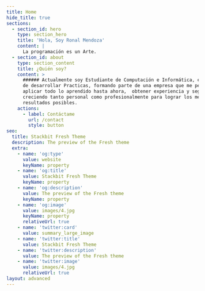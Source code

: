 ```yaml
---
title: Home
hide_title: true
sections:
  - section_id: hero
    type: section_hero
    title: 'Hola, Soy Ronal Mendoza'
    content: |
      La programación es un Arte.
  - section_id: about
    type: section_content
    title: ¿Quién soy?
    content: >
      ###### Actualmente soy Estudiante de Computación e Informática, en busca
      de desarrollar Practicas, formando parte de una empresa que me permita
      aplicar todo lo aprendido hasta ahora,  obtener experiencia y seguir
      creciendo tanto personal como profesionalmente para lograr los mejores
      resultados posibles.
    actions:
      - label: Contáctame
        url: /contact
        style: button
seo:
  title: Stackbit Fresh Theme
  description: The preview of the Fresh theme
  extra:
    - name: 'og:type'
      value: website
      keyName: property
    - name: 'og:title'
      value: Stackbit Fresh Theme
      keyName: property
    - name: 'og:description'
      value: The preview of the Fresh theme
      keyName: property
    - name: 'og:image'
      value: images/4.jpg
      keyName: property
      relativeUrl: true
    - name: 'twitter:card'
      value: summary_large_image
    - name: 'twitter:title'
      value: Stackbit Fresh Theme
    - name: 'twitter:description'
      value: The preview of the Fresh theme
    - name: 'twitter:image'
      value: images/4.jpg
      relativeUrl: true
layout: advanced
---
```

